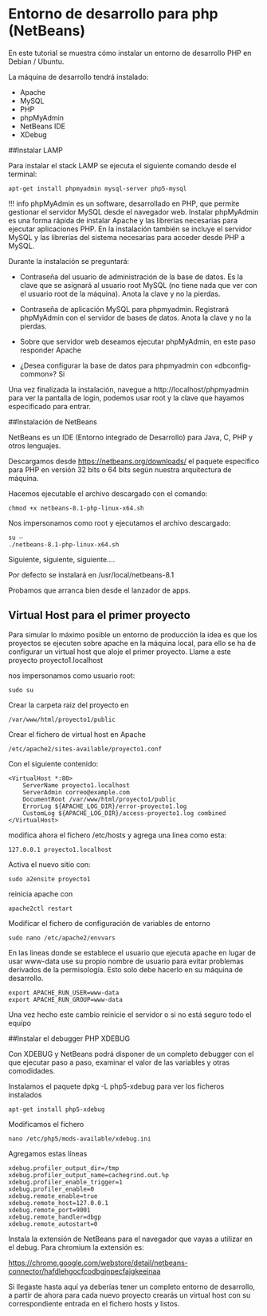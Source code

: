# Entorno de desarrollo para php (NetBeans)

En este tutorial se muestra cómo instalar un entorno de desarrollo PHP en Debian / Ubuntu.

La máquina de desarrollo tendrá instalado:

* Apache
* MySQL
* PHP
* phpMyAdmin
* NetBeans IDE
* XDebug

##Instalar LAMP

Para instalar el stack LAMP se ejecuta el siguiente comando desde el terminal:
    
    apt-get install phpmyadmin mysql-server php5-mysql

!!! info 
        phpMyAdmin es un software, desarrollado en PHP, que permite gestionar el servidor MySQL desde el navegador web.
        Instalar phpMyAdmin es una forma rápida de instalar Apache y las librerias necesarias para ejecutar aplicaciones PHP. En la instalación también se incluye el servidor MySQL y las librerías del sistema necesarias para acceder desde PHP a MySQL.


Durante la instalación se preguntará:

* Contraseña del usuario de administración de la base de datos. Es la clave que se asignará al usuario root MySQL (no tiene nada que ver con el usuario root de la máquina). Anota la clave y no la pierdas.
* Contraseña de aplicación MySQL para phpmyadmin. Registrará phpMyAdmin con el servidor de bases de datos. Anota la clave y no la pierdas.
* Sobre que servidor web deseamos ejecutar phpMyAdmin, en este paso responder Apache

* ¿Desea configurar la base de datos para phpmyadmin con «dbconfig-common»? Si

Una vez finalizada la instalación, navegue a  http://localhost/phpmyadmin para ver la pantalla de login, podemos usar root y la clave que hayamos especificado para entrar.


##Instalación de NetBeans

NetBeans es un IDE (Entorno integrado de Desarrollo) para Java, C, PHP y otros lenguajes.

Descargamos desde https://netbeans.org/downloads/ el paquete específico para PHP en versión 32 bits o 64 bits según nuestra arquitectura de máquina.

Hacemos ejecutable el archivo descargado con el comando:

    chmod +x netbeans-8.1-php-linux-x64.sh

 

Nos impersonamos como root y ejecutamos el archivo descargado:

    su –
    ./netbeans-8.1-php-linux-x64.sh

 
Siguiente, siguiente, siguiente….

 

Por defecto se instalará en /usr/local/netbeans-8.1

 

Probamos que arranca bien desde el lanzador de apps.


## Virtual Host para el primer proyecto

Para simular lo máximo posible un entorno de producción la idea es que los proyectos se ejecuten sobre apache en la máquina local, para ello se ha de configurar un virtual host que aloje el primer proyecto. Llame a este proyecto proyecto1.localhost

nos impersonamos como usuario root:

    sudo su

 Crear la carpeta raiz del proyecto en

    /var/www/html/proyecto1/public

 

Crear el fichero de virtual host en Apache

    /etc/apache2/sites-available/proyecto1.conf

Con el siguiente contenido:

    <VirtualHost *:80>
        ServerName proyecto1.localhost
        ServerAdmin correo@example.com
        DocumentRoot /var/www/html/proyecto1/public
        ErrorLog ${APACHE_LOG_DIR}/error-proyecto1.log
        CustomLog ${APACHE_LOG_DIR}/access-proyecto1.log combined
    </VirtualHost>

modifica ahora el fichero /etc/hosts y agrega una linea como esta:

    127.0.0.1 proyecto1.localhost

Activa el nuevo sitio con:

    sudo a2ensite proyecto1

reinicia apache con

    apache2ctl restart

Modificar el fichero de configuración de variables de entorno

    sudo nano /etc/apache2/envvars

En las lineas donde se establece el usuario que ejecuta apache en lugar de usar www-data use su propio nombre de usuario para evitar problemas derivados de la permisología. Esto solo debe hacerlo en su máquina de desarrollo.
 
    export APACHE_RUN_USER=www-data
    export APACHE_RUN_GROUP=www-data
 

Una vez hecho este cambio reinicie el servidor o si no está seguro todo el equipo


##Instalar el debugger PHP XDEBUG

Con XDEBUG y NetBeans podrá disponer de un completo debugger con el que ejecutar paso a paso, examinar el valor de las variables y otras comodidades.


Instalamos el paquete dpkg -L php5-xdebug para ver los ficheros instalados

    apt-get install php5-xdebug


Modificamos el fichero

    nano /etc/php5/mods-available/xdebug.ini

Agregamos estas líneas

    xdebug.profiler_output_dir=/tmp
    xdebug.profiler_output_name=cachegrind.out.%p
    xdebug.profiler_enable_trigger=1
    xdebug.profiler_enable=0
    xdebug.remote_enable=true
    xdebug.remote_host=127.0.0.1
    xdebug.remote_port=9001
    xdebug.remote_handler=dbgp
    xdebug.remote_autostart=0

Instala la extensión de NetBeans para el navegador que vayas a utilizar en el debug. Para chromium la extensión es:

https://chrome.google.com/webstore/detail/netbeans-connector/hafdlehgocfcodbgjnpecfajgkeejnaa

Si llegaste hasta aquí ya deberías tener un completo entorno de desarrollo, a partir de ahora para cada nuevo proyecto crearás un virtual host con su correspondiente entrada en el fichero hosts y listos.
